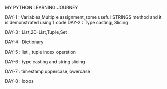 MY PYTHON LEARNING JOURNEY

DAY-1 : Variables,Multiple assignment,some useful STRINGS method and it is demonstrated using 1 code
DAY-2 : Type casting, Slicing

DAY-3 : List,2D-List,Tuple,Set

DAY-4 : Dictionary

DAY-5 : list , tuple index operstion

DAY-6 : type casting and string slicing

DAY-7 : timestamp,uppercase,lowercase

DAY-8 : loops 
